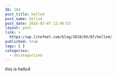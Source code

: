 ```yaml
---
ID: 184
post_title: hello4
post_name: hello4
post_date: 2018-03-07 12:40:53
layout: post
link: >
  https://wp.litefeel.com/blog/2018/03/07/hello4/
published: true
tags: [ ]
categories:
  - Uncategorized
---
```

this is hello4
